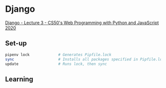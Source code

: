 # Django

[Django - Lecture 3 - CS50's Web Programming with Python and JavaScript 2020](https://www.youtube.com/watch?v=w8q0C-C1js4&list=PLhQjrBD2T380xvFSUmToMMzERZ3qB5Ueu&index=5)

## Set-up

```bash
pipenv lock             # Generates Pipfile.lock
sync                    # Installs all packages specified in Pipfile.lock
update                  # Runs lock, then sync

```

## Learning
